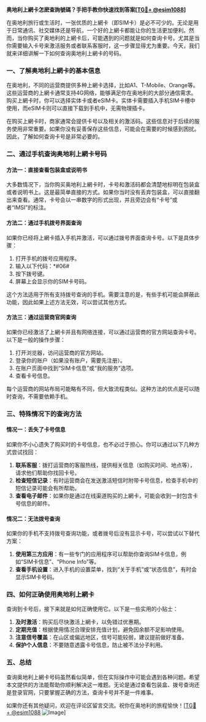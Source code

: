 **奥地利上網卡怎麽查詢號碼？手把手教你快速找到答案[[TG💪+ @esim1088](https://t.me/s/esim1088)]**

在奥地利旅行或生活时，一张优质的上網卡（即SIM卡）是必不可少的。无论是用于日常通讯、社交媒体还是导航，一个好的上網卡都能让你的生活更加便利。然而，当你购买了奥地利的上網卡后，可能遇到的问题就是如何查询卡号。尤其是当你需要输入卡号来激活服务或者联系客服时，这一步骤显得尤为重要。今天，我们就来详细讲解一下如何查询奥地利上網卡的号码。

### 一、了解奥地利上網卡的基本信息

在奥地利，不同的运营商提供多种上網卡选择，比如A1、T-Mobile、Orange等。这些运营商的上網卡通常支持4G网络，能够满足你在奥地利的大部分通信需求。购买上網卡时，你可以选择实体卡或者eSIM卡。实体卡需要插入手机SIM卡槽中使用，而eSIM卡则可以直接下载到手机中，无需物理插卡。

在购买上網卡时，商家通常会提供卡号以及相关的激活码。这些信息对于后续的服务使用非常重要。如果你没有妥善保存这些信息，可能会在需要的时候感到困扰。因此，了解如何查询卡号是非常必要的。

### 二、通过手机查询奥地利上網卡号码

#### 方法一：直接查看包装盒或说明书

大多数情况下，当你购买奥地利上網卡时，卡号和激活码都会清楚地标明在包装盒或者说明书上。这是最简单直接的方式。如果你当时没有丢弃包装盒，可以直接翻出来查看。通常，卡号会以一串数字的形式出现，并且旁边会有“卡号”或者“IMSI”的标注。

#### 方法二：通过手机拨号界面查询

如果你已经将上網卡插入手机并激活，可以通过拨号界面查询卡号。以下是具体步骤：

1. 打开手机的拨号应用程序。
2. 输入以下代码：*#06#
3. 按下拨号键。
4. 屏幕上会显示你的SIM卡号码。

这个方法适用于所有支持拨号查询的手机。需要注意的是，有些手机可能会屏蔽此功能，因此如果上述方法无效，可以尝试其他方式。

#### 方法三：通过运营商官网查询

如果你已经激活了上網卡并且有网络连接，可以通过运营商的官方网站查询卡号。以下是一般的操作步骤：

1. 打开浏览器，访问运营商的官方网站。
2. 登录你的账户（如果没有账户，需要先注册）。
3. 在账户页面中找到“SIM卡信息”或“我的服务”选项。
4. 查看卡号信息。

每个运营商的网站布局可能略有不同，但大致流程类似。这种方法的优点是可以随时查询，不需要依赖手机。

### 三、特殊情况下的查询方法

#### 情况一：丢失了卡号信息

如果你不小心遗失了购买时的卡号信息，也不必过于担心。你可以通过以下几种方式尝试找回：

1. **联系客服**：拨打运营商的客服热线，提供相关信息（如购买时间、地点等），请求他们帮助你找回卡号。
2. **检查短信记录**：有时运营商会在发送激活短信时附带卡号信息，检查手机中的短信记录可能会有所帮助。
3. **查看电子邮件**：如果你是通过在线渠道购买的上網卡，可能会收到一封包含卡号信息的邮件。

#### 情况二：无法拨号查询

如果你的手机不支持拨号查询功能，或者拨号后没有显示卡号，可以尝试以下替代方案：

1. **使用第三方应用**：有一些专门的应用程序可以帮助你查询SIM卡信息，例如“SIM卡信息”、“Phone Info”等。
2. **查看手机设置**：进入手机的设置菜单，找到“关于手机”或“状态信息”，有时会显示SIM卡号码。

### 四、如何正确使用奥地利上網卡

查询到卡号后，接下来就是如何正确使用它。以下是一些实用的小贴士：

1. **及时激活**：购买后尽快激活上網卡，以免错过优惠期。
2. **定期充值**：根据使用情况合理安排充值计划，避免因余额不足影响使用。
3. **注意信号覆盖**：在山区或偏远地区，信号可能较弱，建议提前做好准备。
4. **保护个人信息**：不要随意透露卡号信息，防止被不法分子利用。

### 五、总结

查询奥地利上網卡号码虽然看似简单，但在实际操作中可能会遇到各种问题。希望本文提供的方法能帮助你顺利解决这一难题。无论是通过查看包装盒、拨号查询还是登录官网，只要掌握正确的方法，查询卡号并不是一件难事。

如果你还有其他疑问，欢迎在评论区留言交流。祝你在奥地利的旅程愉快！[[TG💪+ @esim1088](https://t.me/s/esim1088) ![Image](https://i.postimg.cc/4NQfJmqS/Snipaste-2025-05-13-00-14-12.png)]